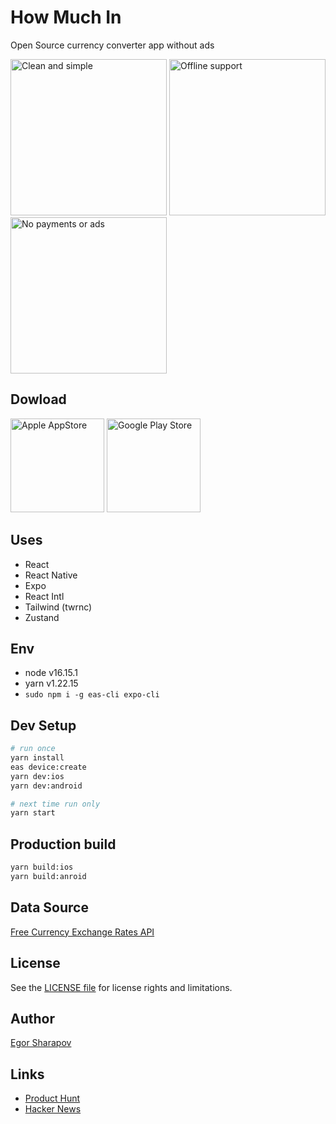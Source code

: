 # How Much In
Open Source currency converter app without ads

<img src="https://github.com/egorshar/howmuchin/assets/286997/b7d234f0-3852-4a13-a416-08e5e127a2f3" width="250" alt="Clean and simple" />
<img src="https://github.com/egorshar/howmuchin/assets/286997/b7b46c78-1df3-4aea-a7d5-040a353abea2" width="250" alt="Offline support" />
<img src="https://github.com/egorshar/howmuchin/assets/286997/70a0210c-3fb4-4789-b972-2b34a8193991" width="250" alt="No payments or ads" />

## Dowload

[<img src="https://github.com/egorshar/howmuchin/assets/286997/cd59c545-0197-43d7-b2ae-1b8326053051" width="150" alt="Apple AppStore" />](https://apps.apple.com/app/how-much-in/id6459408194)
[<img src="https://github.com/egorshar/howmuchin/assets/286997/4eaa462b-7a1e-41a4-8385-12e9d51eef2c" width="150" alt="Google Play Store" />](https://play.google.com/store/apps/details?id=com.egorshar.howmuchin)

## Uses
- React
- React Native
- Expo
- React Intl
- Tailwind (twrnc)
- Zustand

## Env

- node v16.15.1
- yarn v1.22.15
- `sudo npm i -g eas-cli expo-cli`

## Dev Setup
```sh
# run once
yarn install
eas device:create
yarn dev:ios
yarn dev:android

# next time run only
yarn start
```

## Production build
```sh
yarn build:ios
yarn build:anroid
```

## Data Source

[Free Currency Exchange Rates API](https://github.com/fawazahmed0/exchange-api)

## License

See the [LICENSE file](LICENSE.txt) for license rights and limitations.

## Author

[Egor Sharapov](https://egor.sh)

## Links

- [Product Hunt](https://www.producthunt.com/products/how-much-in)
- [Hacker News](https://news.ycombinator.com/item?id=39615431)
